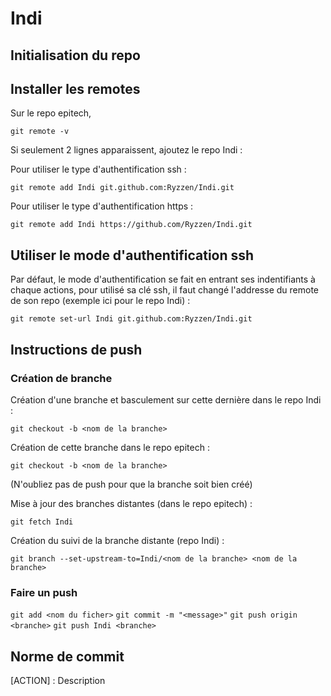 # Indi

## Initialisation du repo

## Installer les remotes

Sur le repo epitech,

``` git remote -v ```

Si seulement 2 lignes apparaissent, ajoutez le repo Indi :

Pour utiliser le type d'authentification ssh :

 ``` git remote add Indi git.github.com:Ryzzen/Indi.git ```

 Pour utiliser le type d'authentification https :

 ``` git remote add Indi https://github.com/Ryzzen/Indi.git ```

 ## Utiliser le mode d'authentification ssh

 Par défaut, le mode d'authentification se fait en entrant ses indentifiants à chaque actions, pour utilisé sa clé ssh, il faut changé l'addresse du remote de son repo (exemple ici pour le repo Indi) :

 ``` git remote set-url Indi git.github.com:Ryzzen/Indi.git ```

## Instructions de push

### Création de branche

Création d'une branche et basculement sur cette dernière dans le repo Indi :

``` git checkout -b <nom de la branche> ```

Création de cette branche dans le repo epitech :

``` git checkout -b <nom de la branche> ```

(N'oubliez pas de push pour que la branche soit bien créé)

Mise à jour des branches distantes (dans le repo epitech) :

``` git fetch Indi ```

Création du suivi de la branche distante (repo Indi) :

``` git branch --set-upstream-to=Indi/<nom de la branche> <nom de la branche> ```

### Faire un push

``` git add <nom du ficher> ```
``` git commit -m "<message>" ```
``` git push origin <branche> ```
``` git push Indi <branche> ```

## Norme de commit

[ACTION] : Description
